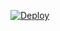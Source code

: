 [![Deploy](https://www.herokucdn.com/deploy/button.svg)](https://heroku.com/deploy?template=https://github.com/adityanarwal/Wtf)







